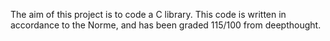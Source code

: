 The aim of this project is to code a C library. This code is written in accordance to the Norme, and has been graded 115/100 from deepthought.
